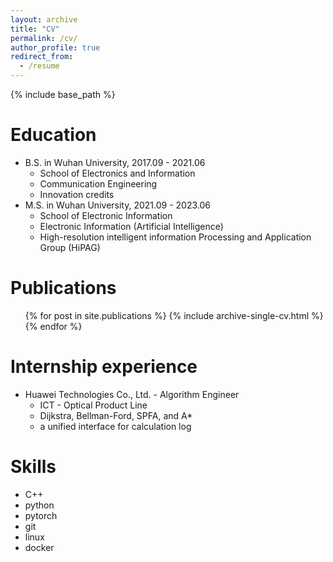 ```yaml
---
layout: archive
title: "CV"
permalink: /cv/
author_profile: true
redirect_from:
  - /resume
---
```


{% include base_path %}

Education
======
* B.S. in Wuhan University, 2017.09 - 2021.06
  * School of Electronics and Information
  * Communication Engineering
  * Innovation credits
* M.S. in Wuhan University, 2021.09 - 2023.06
  * School of Electronic Information
  * Electronic Information (Artificial Intelligence)
  * High-resolution intelligent information Processing and Application Group (HiPAG)

Publications
======
  <ul>{% for post in site.publications %}
    {% include archive-single-cv.html %}
  {% endfor %}</ul>

Internship experience
======
* Huawei Technologies Co., Ltd. - Algorithm Engineer
  * ICT - Optical Product Line
  * Dijkstra, Bellman-Ford, SPFA, and A*
  * a unified interface for calculation log
  
Skills
======
* C++
* python
* pytorch
* git
* linux
* docker
